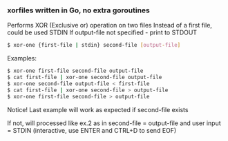 ### xorfiles written in Go, no extra goroutines

Performs XOR (Exclusive or) operation on two files
Instead of a first file, could be used STDIN
If output-file not specified - print to STDOUT

```sh
$ xor-one {first-file | stdin} second-file [output-file]
```

Examples:

```sh
$ xor-one first-file second-file output-file
$ cat first-file | xor-one second-file output-file
$ xor-one second-file output-file < first-file
$ cat first-file | xor-one second-file > output-file
$ xor-one first-file second-file > output-file
```

Notice! Last example will work as expected if second-file exists

If not, will processed like ex.2 as in second-file = output-file and user input = STDIN (interactive, use ENTER and CTRL+D to send EOF)
